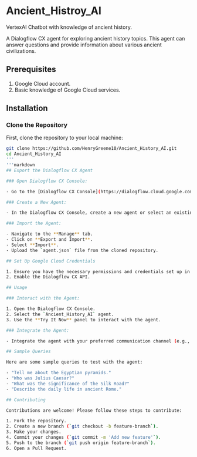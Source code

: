 # Ancient_Histroy_AI
VertexAI Chatbot with knowledge of ancient history.

A Dialogflow CX agent for exploring ancient history topics. This agent can answer questions and provide information about various ancient civilizations.

## Prerequisites

1. Google Cloud account.
2. Basic knowledge of Google Cloud services.

## Installation

### Clone the Repository

First, clone the repository to your local machine:

```bash
git clone https://github.com/HenryGreene10/Ancient_History_AI.git
cd Ancient_History_AI
'''
'''markdown
## Export the Dialogflow CX Agent

### Open Dialogflow CX Console:

- Go to the [Dialogflow CX Console](https://dialogflow.cloud.google.com/).

### Create a New Agent:

- In the Dialogflow CX Console, create a new agent or select an existing one.

### Import the Agent:

- Navigate to the **Manage** tab.
- Click on **Export and Import**.
- Select **Import**.
- Upload the `agent.json` file from the cloned repository.

## Set Up Google Cloud Credentials

1. Ensure you have the necessary permissions and credentials set up in Google Cloud.
2. Enable the Dialogflow CX API.

## Usage

### Interact with the Agent:

1. Open the Dialogflow CX Console.
2. Select the `Ancient_History_AI` agent.
3. Use the **Try It Now** panel to interact with the agent.

### Integrate the Agent:

- Integrate the agent with your preferred communication channel (e.g., web, mobile app, Google Assistant).

## Sample Queries

Here are some sample queries to test with the agent:

- "Tell me about the Egyptian pyramids."
- "Who was Julius Caesar?"
- "What was the significance of the Silk Road?"
- "Describe the daily life in ancient Rome."

## Contributing

Contributions are welcome! Please follow these steps to contribute:

1. Fork the repository.
2. Create a new branch (`git checkout -b feature-branch`).
3. Make your changes.
4. Commit your changes (`git commit -m 'Add new feature'`).
5. Push to the branch (`git push origin feature-branch`).
6. Open a Pull Request.
